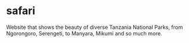 # safari

Website that shows the beauty of diverse Tanzania National Parks, from Ngorongoro, Serengeti, to Manyara, Mikumi and so much more.
